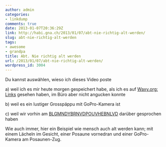 ```yaml
---
author: admin
categories:
- linkdump
comments: true
date: 2013-01-07T20:36:29Z
link: http://habi.gna.ch/2013/01/07/abt-nie-richtig-alt-werden/
slug: abt-nie-richtig-alt-werden
tags:
- awesome
- grandpa
title: Abt. Nie richtig alt werden
url: /2013/01/07/abt-nie-richtig-alt-werden/
wordpress_id: 3004
---
```


Du kannst auswählen, wieso ich dieses Video poste




a) weil ich es mir heute morgen gespeichert habe, als ich es auf [Waxy.org: Links](http://waxy.org/links/) gesehen haben, im Büro aber nicht angucken konnte




b) weil es ein lustiger Grosspäppu mit GoPro-Kamera ist




c) weil wir vorhin am [BLGMNDYBRNVDPOUVHEBNLVD](http://blgmndybrn.ch/?p=231) darüber gesprochen haben




Wie auch immer, hier ein Beispiel wie mensch auch alt werden kann; mit einem Lächeln im Gesicht, einer Posaune vornedran und einer GoPro-Kamera am Posaunen-Zug.



